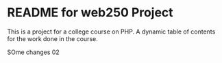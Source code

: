 # README for web250 Project

This is a project for a college course on PHP.
A dynamic table of contents for the work done in the course.

SOme changes 02